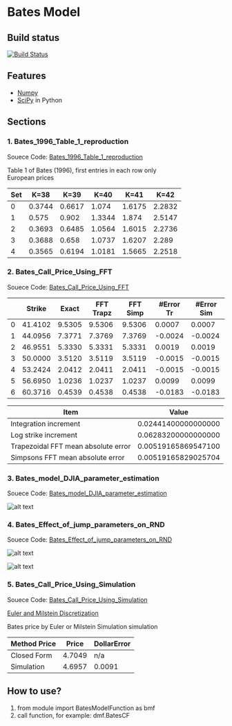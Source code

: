 # Bates Model #

## Build status ##

[![Build Status](http://img.shields.io/travis/badges/badgerbadgerbadger.svg?style=flat-square)](https://github.com/moyixinqing/Greeks)

## Features ##
- [Numpy](http://www.numpy.org) 
- [SciPy](https://www.scipy.org) in Python

## Sections ##
### 1. Bates_1996_Table_1_reproduction ###
Souece Code: [Bates_1996_Table_1_reproduction](https://github.com/moyixinqing/Jump-Process/tree/master/Bates_1996_Table_1_reproduction)

Table 1 of Bates (1996), first entries in each row only <br/>
European prices <br/>

| Set | K=38   | K=39   | K=40   | K=41   | K=42   |
|-----|--------|--------|--------|--------|--------|
| 0   | 0.3744 | 0.6617 | 1.074  | 1.6175 | 2.2832 |
| 1   | 0.575  | 0.902  | 1.3344 | 1.874  | 2.5147 |
| 2   | 0.3693 | 0.6485 | 1.0564 | 1.6015 | 2.2736 |
| 3   | 0.3688 | 0.658  | 1.0737 | 1.6207 | 2.289  |
| 4   | 0.3565 | 0.6194 | 1.0181 | 1.5665 | 2.2518 |

### 2. Bates_Call_Price_Using_FFT ###
Souece Code: [Bates_Call_Price_Using_FFT](https://github.com/moyixinqing/Jump-Process/tree/master/Bates_Call_Price_Using_FFT)

|   | Strike  | Exact  | FFT Trapz | FFT Simp | #Error Tr | #Error Sim |
|---|---------|--------|-----------|----------|-----------|------------|
| 0 | 41.4102 | 9.5305 | 9.5306    | 9.5306   | 0.0007    | 0.0007     |
| 1 | 44.0956 | 7.3771 | 7.3769    | 7.3769   | -0.0024   | -0.0024    |
| 2 | 46.9551 | 5.3330 | 5.3331    | 5.3331   | 0.0019    | 0.0019     |
| 3 | 50.0000 | 3.5120 | 3.5119    | 3.5119   | -0.0015   | -0.0015    |
| 4 | 53.2424 | 2.0412 | 2.0411    | 2.0411   | -0.0015   | -0.0015    |
| 5 | 56.6950 | 1.0236 | 1.0237    | 1.0237   | 0.0099    | 0.0099     |
| 6 | 60.3716 | 0.4539 | 0.4538    | 0.4538   | -0.0183   | -0.0183    |

| Item                                | Value               |
|-------------------------------------|---------------------|
| Integration increment               | 0.02441400000000000 |
| Log strike increment                | 0.06283200000000000 |
| Trapezoidal FFT mean absolute error | 0.00519165869547100 |
| Simpsons FFT mean absolute error    | 0.00519165829025704 |

### 3. Bates_model_DJIA_parameter_estimation ###
Souece Code: [Bates_model_DJIA_parameter_estimation](https://github.com/moyixinqing/Jump-Process/tree/master/Bates_model_DJIA_parameter_estimation)

![alt text](https://github.com/moyixinqing/Jump-Process/blob/master/Bates_model_DJIA_parameter_estimation/Market%20and%20Bates%20Implied%20Volatilities%20from%20Puts%20on%20DIA.jpg)

### 4. Bates_Effect_of_jump_parameters_on_RND ###
Souece Code: [Bates_Effect_of_jump_parameters_on_RND](https://github.com/moyixinqing/Jump-Process/tree/master/Bates_Effect_of_jump_parameters_on_RND)

![alt text](https://github.com/moyixinqing/Jump-Process/blob/master/Bates_Effect_of_jump_parameters_on_RND/Implied%20and%20Local%20Volatility.jpg)

![alt text](https://github.com/moyixinqing/Jump-Process/blob/master/Bates_Effect_of_jump_parameters_on_RND/Effect%20of%20Jump%20Parameters%20on%20Risk%20Netural%20Densities.jpg)

### 5. Bates_Call_Price_Using_Simulation ###
Souece Code: [Bates_Call_Price_Using_Simulation](https://github.com/moyixinqing/Jump-Process/tree/master/Bates_Call_Price_Using_Simulation)

[Euler and Milstein Discretization](https://github.com/moyixinqing/Jump-Process/blob/master/Bates_Call_Price_Using_Simulation/Euler%20and%20Milstein%20Discretization.pdf)

Bates price by Euler or Milstein Simulation simulation <br/>

| Method Price | Price  | DollarError |
|--------------|--------|-------------|
| Closed Form  | 4.7049 | n/a         |
| Simulation   | 4.6957 | 0.0091      |

## How to use? ##
1. from module import BatesModelFunction as bmf
2. call function, for example: dmf.BatesCF
